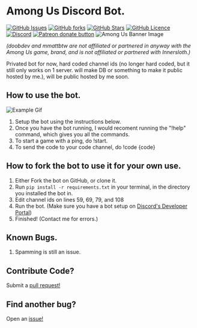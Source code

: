 # Among Us Discord Bot.
[![GitHub Issues](https://img.shields.io/github/issues/doobdev/among-us-bot?style=for-the-badge)](https://github.com/doobdev/among-us-bot/issues)
[![GitHub forks](https://img.shields.io/github/forks/doobdev/among-us-bot?style=for-the-badge)](https://github.com/doobdev/among-us-bot/network/members)
[![GitHub Stars](https://img.shields.io/github/stars/doobdev/among-us-bot?style=for-the-badge)](https://github.com/doobdev/among-us-bot/stargazers)
[![GitHub Licence](https://img.shields.io/github/license/doobdev/among-us-bot?style=for-the-badge)](https://github.com/doobdev/among-us-bot/blob/master/LICENSE)
[![Discord](https://img.shields.io/discord/702352937980133386?color=blue&logo=Discord&style=for-the-badge)](https://discord.gg/ryTYWjD)
<span class="badge-patreon"><a href="https://www.patreon.com/doobdev" title="Donate to this project using Patreon"><img src="https://img.shields.io/badge/patreon-donate-yellow.svg?style=for-the-badge" alt="Patreon donate button" /></a></span>
![Among Us Banner Image](https://img.itch.zone/aW1nLzE3MzAzNTQucG5n/original/6ZlfCk.png)

*(doobdev and mmattbtw are not affiliated or partnered in anyway with the Among Us game, brand, and is not affiliated or partnered with Innersloth.)*

Privated bot for now, hard coded channel ids (no longer hard coded, but it still only works on 1 server. will make DB or something to make it public hosted by me.), will be public hosted by me soon.

## How to use the bot.
![Example Gif](https://i.imgur.com/8HPH1HJ.gif)

1. Setup the bot using the instructions below.
2. Once you have the bot running, I would recoment running the "!help" command, which gives you all the commands.
3. To start a game with a ping, do !start.
4. To send the code to your code channel, do !code {code}

## How to fork the bot to use it for your own use.

1. Either Fork the bot on GitHub, or clone it.
2. Run `pip install -r requirements.txt` in your terminal, in the directory you installed the bot in.
3. Edit channel ids on lines 59, 69, 79, and 108
4. Run the bot. (Make sure you have a bot setup on [Discord's Developer Portal](https://discord.com/developers/applications))
5. Finished! (Contact me for errors.)

## Known Bugs.
1. Spamming is still an issue.

## Contribute Code?
Submit a [pull request!](https://github.com/doobdev/among-us-bot/pulls)

## Find another bug?
Open an [issue!](https://github.com/doobdev/among-us-bot/issues)
